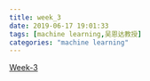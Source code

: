 ```yaml
---
title: week_3
date: 2019-06-17 19:01:33
tags: [machine learning,吴恩达教授]
categories: "machine learning"
---
```


[Week-3](./Week_3.pdf)